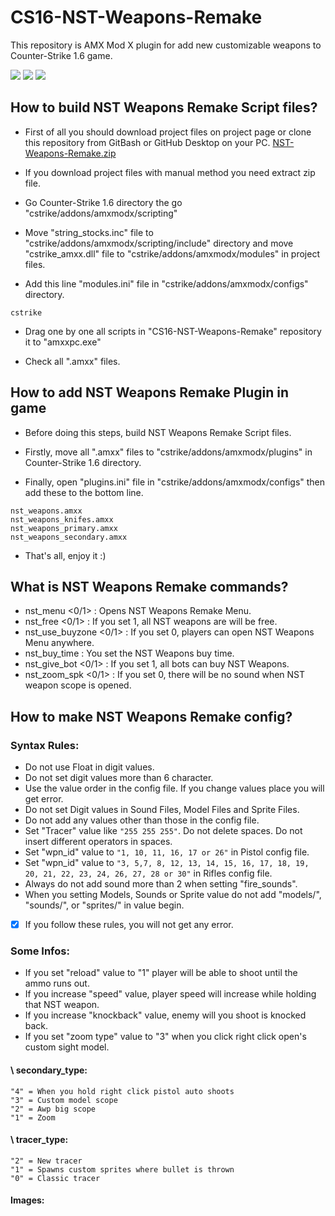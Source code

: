# CS16-NST-Weapons-Remake
This repository is AMX Mod X plugin for add new customizable weapons to Counter-Strike 1.6 game.

![](https://img.shields.io/badge/language-pawn-a68762?style=flat) ![](https://img.shields.io/badge/game-cs16-yellow?style=flat) ![](https://img.shields.io/badge/license-GNU-green?style=flat)

## How to build NST Weapons Remake Script files?
* First of all you should download project files on project page or clone this repository from GitBash or GitHub Desktop on your PC. [NST-Weapons-Remake.zip](https://github.com/Kruziikrel1/CS16-NST-Weapons-Remake)

* If you download project files with manual method you need extract zip file.

* Go Counter-Strike 1.6 directory the go "cstrike/addons/amxmodx/scripting"

* Move "string_stocks.inc" file to "cstrike/addons/amxmodx/scripting/include" directory and move "cstrike_amxx.dll" file to "cstrike/addons/amxmodx/modules" in project files.

* Add this line "modules.ini" file in "cstrike/addons/amxmodx/configs" directory.
```
cstrike
```

* Drag one by one all scripts in "CS16-NST-Weapons-Remake" repository it to "amxxpc.exe"

* Check all ".amxx" files.

## How to add NST Weapons Remake Plugin in game
* Before doing this steps, build NST Weapons Remake Script files.

* Firstly, move all ".amxx" files to "cstrike/addons/amxmodx/plugins" in Counter-Strike 1.6 directory.

* Finally, open "plugins.ini" file in "cstrike/addons/amxmodx/configs" then add these to the bottom line.
```
nst_weapons.amxx
nst_weapons_knifes.amxx
nst_weapons_primary.amxx
nst_weapons_secondary.amxx
```

* That's all, enjoy it :)

## What is NST Weapons Remake commands?
* nst_menu <0/1> : Opens NST Weapons Remake Menu.
* nst_free <0/1> : If you set 1, all NST weapons are will be free.
* nst_use_buyzone <0/1> : If you set 0, players can open NST Weapons Menu anywhere.
* nst_buy_time <Second> : You set the NST Weapons buy time.
* nst_give_bot <0/1> : If you set 1, all bots can buy NST Weapons.
* nst_zoom_spk <0/1> : If you set 0, there will be no sound when NST weapon scope is opened.

## How to make NST Weapons Remake config?
### Syntax Rules:

* Do not use Float in digit values.
* Do not set digit values more than 6 character.
* Use the value order in the config file. If you change values place you will get error.
* Do not set Digit values in Sound Files, Model Files and Sprite Files.
* Do not add any values other than those in the config file.
* Set "Tracer" value like `"255 255 255"`. Do not delete spaces. Do not insert different operators in spaces.
* Set "wpn_id" value to `"1, 10, 11, 16, 17 or 26"` in Pistol config file. 
* Set "wpn_id" value to `"3, 5,7, 8, 12, 13, 14, 15, 16, 17, 18, 19, 20, 21, 22, 23, 24, 26, 27, 28 or 30"`
  in Rifles config file.
* Always do not add sound more than 2 when setting "fire_sounds".
* When you setting Models, Sounds or Sprite value do not add "models/", "sounds/", or "sprites/" in value begin.

- [x] If you follow these rules, you will not get any error.
  
### Some Infos:
- If you set "reload" value to "1" player will be able to shoot until the ammo runs out.
- If you increase "speed" value, player speed will increase while holding that NST weapon.
- If you increase "knockback" value, enemy will you shoot is knocked back.
- If you set "zoom type" value to "3" when you click right click open's custom sight model.
 #### \ secondary_type:
  ```
"4" = When you hold right click pistol auto shoots
"3" = Custom model scope
"2" = Awp big scope
"1" = Zoom
  ```
 #### \ tracer_type:
  ```
"2" = New tracer
"1" = Spawns custom sprites where bullet is thrown
"0" = Classic tracer
  ```
#### Images:
  
